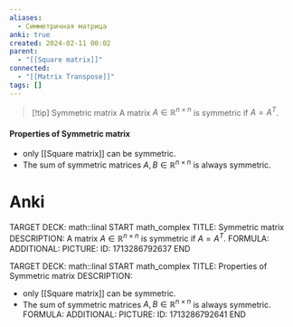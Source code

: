 ```yaml
---
aliases:
  - Симметричная матрица
anki: true
created: 2024-02-11 00:02
parent:
  - "[[Square matrix]]"
connected:
  - "[[Matrix Transpose]]"
tags: []
---
```


> [!tip] Symmetric matrix
A matrix $A \in \mathbb{R}^{n \times n}$ is symmetric if $A = A^T$.

#### Properties of Symmetric matrix
- only [[Square matrix]] can be symmetric. 
- The sum of symmetric matrices $A, B \in \mathbb{R}^{n \times n}$ is always symmetric. 

# Anki
TARGET DECK: math::linal
START
math_complex
TITLE: Symmetric matrix
DESCRIPTION: A matrix $A \in \mathbb{R}^{n \times n}$ is symmetric if $A = A^T$.
FORMULA: 
ADDITIONAL:
PICTURE:
ID: 1713286792637
END

TARGET DECK: math::linal
START
math_complex
TITLE: Properties of Symmetric matrix
DESCRIPTION: 
- only [[Square matrix]] can be symmetric. 
- The sum of symmetric matrices $A, B \in \mathbb{R}^{n \times n}$ is always symmetric.
FORMULA: 
ADDITIONAL:
PICTURE:
ID: 1713286792641
END